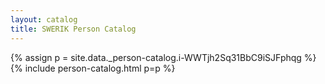 ```yaml
---
layout: catalog
title: SWERIK Person Catalog
---
```

{% assign p = site.data._person-catalog.i-WWTjh2Sq31BbC9iSJFphqg %}
{% include person-catalog.html p=p %}

